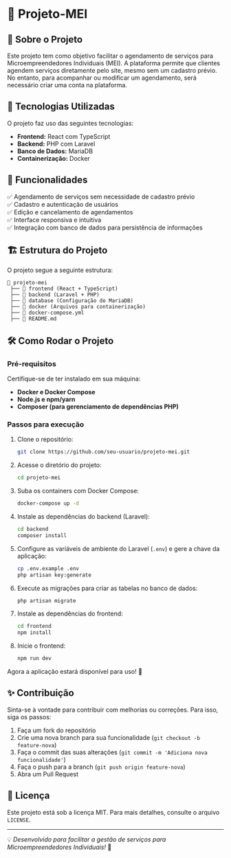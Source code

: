 # 📌 Projeto-MEI

## 📖 Sobre o Projeto
Este projeto tem como objetivo facilitar o agendamento de serviços para Microempreendedores Individuais (MEI). A plataforma permite que clientes agendem serviços diretamente pelo site, mesmo sem um cadastro prévio. No entanto, para acompanhar ou modificar um agendamento, será necessário criar uma conta na plataforma.

## 🚀 Tecnologias Utilizadas
O projeto faz uso das seguintes tecnologias:
- **Frontend:** React com TypeScript
- **Backend:** PHP com Laravel
- **Banco de Dados:** MariaDB
- **Containerização:** Docker

## 🔧 Funcionalidades
✅ Agendamento de serviços sem necessidade de cadastro prévio  
✅ Cadastro e autenticação de usuários  
✅ Edição e cancelamento de agendamentos  
✅ Interface responsiva e intuitiva  
✅ Integração com banco de dados para persistência de informações  

## 🏗 Estrutura do Projeto
O projeto segue a seguinte estrutura:
```
📂 projeto-mei
 ├── 📁 frontend (React + TypeScript)
 ├── 📁 backend (Laravel + PHP)
 ├── 📁 database (Configuração do MariaDB)
 ├── 📁 docker (Arquivos para containerização)
 ├── 📜 docker-compose.yml
 ├── 📜 README.md
```

## 🛠 Como Rodar o Projeto
### Pré-requisitos
Certifique-se de ter instalado em sua máquina:
- **Docker e Docker Compose**
- **Node.js e npm/yarn**
- **Composer (para gerenciamento de dependências PHP)**

### Passos para execução
1. Clone o repositório:
   ```sh
   git clone https://github.com/seu-usuario/projeto-mei.git
   ```
2. Acesse o diretório do projeto:
   ```sh
   cd projeto-mei
   ```
3. Suba os containers com Docker Compose:
   ```sh
   docker-compose up -d
   ```
4. Instale as dependências do backend (Laravel):
   ```sh
   cd backend
   composer install
   ```
5. Configure as variáveis de ambiente do Laravel (`.env`) e gere a chave da aplicação:
   ```sh
   cp .env.example .env
   php artisan key:generate
   ```
6. Execute as migrações para criar as tabelas no banco de dados:
   ```sh
   php artisan migrate
   ```
7. Instale as dependências do frontend:
   ```sh
   cd frontend
   npm install
   ```
8. Inicie o frontend:
   ```sh
   npm run dev
   ```

Agora a aplicação estará disponível para uso! 🎉

## ✨ Contribuição
Sinta-se à vontade para contribuir com melhorias ou correções. Para isso, siga os passos:
1. Faça um fork do repositório
2. Crie uma nova branch para sua funcionalidade (`git checkout -b feature-nova`)
3. Faça o commit das suas alterações (`git commit -m 'Adiciona nova funcionalidade'`)
4. Faça o push para a branch (`git push origin feature-nova`)
5. Abra um Pull Request

## 📄 Licença
Este projeto está sob a licença MIT. Para mais detalhes, consulte o arquivo `LICENSE`.

---

💡 _Desenvolvido para facilitar a gestão de serviços para Microempreendedores Individuais!_ 🚀
